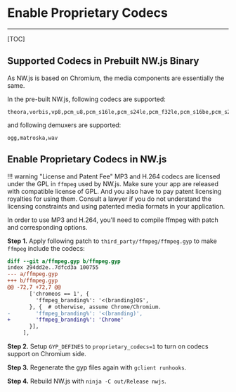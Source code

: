 # Enable Proprietary Codecs
---

[TOC]

## Supported Codecs in Prebuilt NW.js Binary

As NW.js is based on Chromium, the media components are essentially the same.

In the pre-built NW.js, following codecs are supported:

```none
theora,vorbis,vp8,pcm_u8,pcm_s16le,pcm_s24le,pcm_f32le,pcm_s16be,pcm_s24be
```

and following demuxers are supported:

```none
ogg,matroska,wav
```

## Enable Proprietary Codecs in NW.js

!!! warning "License and Patent Fee"
    MP3 and H.264 codecs are licensed under the GPL in `ffmpeg` used by NW.js. Make sure your app are released with compatible license of GPL. And you also have to pay patent licensing royalties for using them. Consult a lawyer if you do not understand the licensing constraints and using patented media formats in your application.

In order to use MP3 and H.264, you'll need to compile ffmpeg with patch and corresponding options.

**Step 1.** Apply following patch to `third_party/ffmpeg/ffmpeg.gyp` to make `ffmpeg` include the codecs:
```diff
diff --git a/ffmpeg.gyp b/ffmpeg.gyp                   
index 294dd2e..7dfcd3a 100755                          
--- a/ffmpeg.gyp                                       
+++ b/ffmpeg.gyp                                       
@@ -72,7 +72,7 @@                                      
       ['chromeos == 1', {                             
         'ffmpeg_branding%': '<(branding)OS',          
       }, {  # otherwise, assume Chrome/Chromium.      
-        'ffmpeg_branding%': '<(branding)',            
+        'ffmpeg_branding%': 'Chrome'                  
       }],                                             
     ],                                                
```

**Step 2.** Setup `GYP_DEFINES` to `proprietary_codecs=1` to turn on codecs support on Chromium side.

**Step 3.** Regenerate the gyp files again with `gclient runhooks`.

**Step 4.** Rebuild NW.js with `ninja -C out/Release nwjs`.

